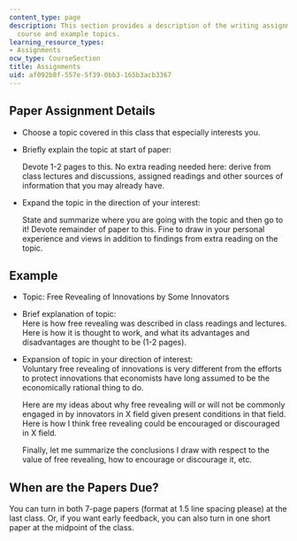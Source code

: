 ```yaml
---
content_type: page
description: This section provides a description of the writing assignment for the
  course and example topics.
learning_resource_types:
- Assignments
ocw_type: CourseSection
title: Assignments
uid: af092b8f-557e-5f39-0bb3-165b3acb3367
---
```


Paper Assignment Details
------------------------

*   Choose a topic covered in this class that especially interests you.  
    
*   Briefly explain the topic at start of paper:  
      
    Devote 1-2 pages to this. No extra reading needed here: derive from class lectures and discussions, assigned readings and other sources of information that you may already have.  
    
*   Expand the topic in the direction of your interest:  
      
    State and summarize where you are going with the topic and then go to it! Devote remainder of paper to this. Fine to draw in your personal experience and views in addition to findings from extra reading on the topic.

Example
-------

*   Topic: Free Revealing of Innovations by Some Innovators  
    
*   Brief explanation of topic:  
    Here is how free revealing was described in class readings and lectures. Here is how it is thought to work, and what its advantages and disadvantages are thought to be (1-2 pages).  
    
*   Expansion of topic in your direction of interest:  
    Voluntary free revealing of innovations is very different from the efforts to protect innovations that economists have long assumed to be the economically rational thing to do.  
      
    Here are my ideas about why free revealing will or will not be commonly engaged in by innovators in X field given present conditions in that field. Here is how I think free revealing could be encouraged or discouraged in X field.  
      
    Finally, let me summarize the conclusions I draw with respect to the value of free revealing, how to encourage or discourage it, etc.

When are the Papers Due?
------------------------

You can turn in both 7-page papers (format at 1.5 line spacing please) at the last class. Or, if you want early feedback, you can also turn in one short paper at the midpoint of the class.